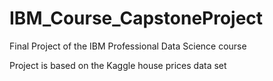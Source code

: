 # IBM_Course_CapstoneProject
Final Project of the IBM Professional Data Science course

Project is based on the Kaggle house prices data set
